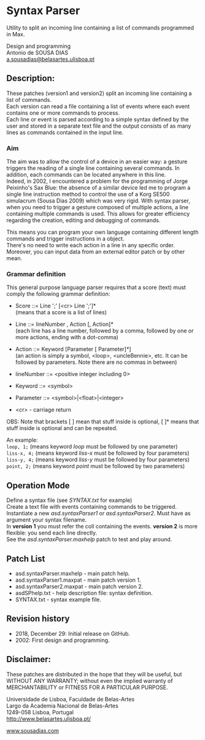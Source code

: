 # Syntax Parser
Utility to split an incoming line containing a list of commands programmed in Max.

Design and programming<br>
Antonio de SOUSA DIAS<br>
a.sousadias@belasartes.ulisboa.pt


## Description:
These patches (version1 and version2) split an incoming line containing a list of commands.<br/>
 Each version can read a file containing a list of events where each event contains one or more commands to process.<br/>
Each line or event is parsed according to a simple syntax defined by the user and stored in a separate text file and the output consists of as many lines as commands contained in the input line.<br/>

### Aim
The aim was to allow the control of a device in an easier way: a gesture triggers the reading of a single line containing several commands. In addition, each commands can be located anywhere in this line.<br/> 
Indeed, in 2002, I encountered a problem for the programming of Jorge Peixinho's Sax Blue: the absence of a similar device led me to program a single line instruction method to control the use of a Korg SE500 simulacrum (Sousa Dias 2009) which was very rigid. With syntax parser, when you need to trigger a gesture composed of multiple actions, a line containing multiple commands is used. This allows for greater efficiency regarding the creation, editing and debugging of commands.<br/>

This means you can program your own language containing  different length commands and trigger instructions in a <coll> object.<br/>
There's no need to write each action in a line in any specific order. Moreover, you can input data from an external editor patch or by other mean.<br/>

### Grammar definition
This general purpose language parser requires that a score (text) must comply the following grammar definition:<br/>

- Score ::= Line ';' [\<cr\> Line ';']*<br/>
(means that a score is a list of lines)<br/>

- Line ::= lineNumber , Action [, Action]*<br/>
(each line has a line number, followed by a comma, followed by one or more actions, ending with a dot-comma)<br/>

- Action ::= Keyword [Parameter [ Parameter]*]<br/>
(an action is simply a symbol, \<loop\>, \<uncleBennie\>, etc. It can be followed by parameters. Note there are no commas in between)<br/>

- lineNumber ::= <positive integer including 0><br/>
- Keyword ::= \<symbol\><br/>
- Parameter ::= \<symbol\>|\<float\>|\<integer\><br/>
- \<cr\> - carriage return<br/>

OBS: Note that brackets [ ] mean that stuff inside is optional, [ ]* means that stuff inside is optional and can be repeated.<br/>

An example:<br/>
`loop, 1;` (means keyword _loop_ must be followed by one parameter)<br/>
`liss-x, 4;` (means keyword _liss-x_ must be followed by four parameters)<br/>
`liss-y, 4;` (means keyword _liss-y_ must be followed by four parameters)<br/>
`point, 2;` (means keyword _point_ must be followed by two parameters)<br/>


## Operation Mode
Define a syntax file (see _SYNTAX.txt_ for example)<br/>
Create a text file with events containing commands to be triggered.<br/>
Instantiate a new _asd.syntaxParser1_ or  _asd.syntaxParser2_. Must have as argument your syntax filename.<br/>
In __version 1__ you must refer the coll containing the events.  __version 2__ is more flexible: you send each line directly.<br/>
See the _asd.syntaxParser.maxhelp_ patch to test and play around.<br>

## Patch List
- asd.syntaxParser.maxhelp - main patch help.
- asd.syntaxParser1.maxpat - main patch version 1.
- asd.syntaxParser2.maxpat - main patch version 2.
- asdSPhelp.txt - help description file: syntax definition.
- SYNTAX.txt - syntax example file.


## Revision history
- 2018, December 29: Initial release on GitHub.
- 2002: First design and programming.

## Disclaimer:
These patches are distributed in the hope that they will be useful, but WITHOUT ANY WARRANTY; without even the implied warranty of MERCHANTABILITY or FITNESS FOR A PARTICULAR PURPOSE.<br>




Universidade de Lisboa, Faculdade de Belas-Artes<br>
Largo da Academia Nacional de Belas-Artes<br>
1249-058 Lisboa, Portugal<br>
http://www.belasartes.ulisboa.pt/

www.sousadias.com

